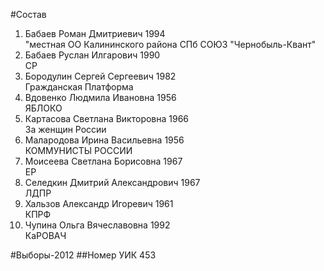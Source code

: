#Состав
1. Бабаев Роман Дмитриевич 1994   
    "местная ОО Калининского района СПб СОЮЗ "Чернобыль-Квант"
2. Бабаев Руслан Илгарович 1990   
    СР
3. Бородулин Сергей Сергеевич 1982   
    Гражданская Платформа
4. Вдовенко Людмила Ивановна 1956   
    ЯБЛОКО
5. Картасова Светлана Викторовна 1966   
    За женщин России
6. Малародова Ирина Васильевна 1956   
    КОММУНИСТЫ РОССИИ
7. Моисеева Светлана Борисовна 1967   
    ЕР
8. Селедкин Дмитрий Александрович 1967   
    ЛДПР
9. Хальзов Александр Игоревич 1961   
    КПРФ
10. Чупина Ольга Вячеславовна 1992   
    КаРОВАЧ

#Выборы-2012
##Номер УИК
453